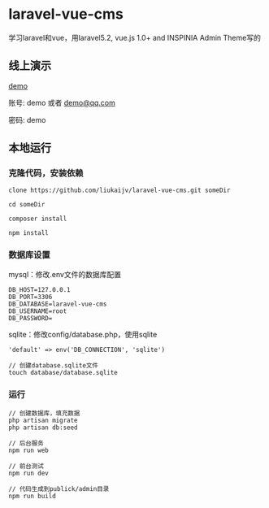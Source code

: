 # laravel-vue-cms

学习laravel和vue，用laravel5.2, vue.js 1.0+ and INSPINIA Admin Theme写的

## 线上演示

[demo](http://115.28.223.2:9000/admin/ "demo")

账号: demo 或者 demo@qq.com

密码: demo

## 本地运行

### 克隆代码，安装依赖

```
clone https://github.com/liukaijv/laravel-vue-cms.git someDir

cd someDir

composer install

npm install

```

### 数据库设置

mysql：修改.env文件的数据库配置

```
DB_HOST=127.0.0.1
DB_PORT=3306
DB_DATABASE=laravel-vue-cms
DB_USERNAME=root
DB_PASSWORD=

```

sqlite：修改config/database.php，使用sqlite

```
'default' => env('DB_CONNECTION', 'sqlite')

// 创建database.sqlite文件
touch database/database.sqlite

```


### 运行

```
// 创建数据库，填充数据
php artisan migrate
php artisan db:seed

// 后台服务
npm run web

// 前台测试
npm run dev

// 代码生成到publick/admin目录
npm run build

```

